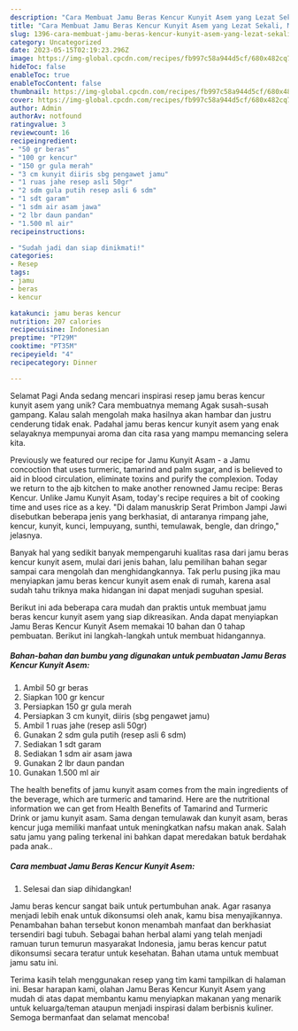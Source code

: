 ```yaml
---
description: "Cara Membuat Jamu Beras Kencur Kunyit Asem yang Lezat Sekali, Mantap"
title: "Cara Membuat Jamu Beras Kencur Kunyit Asem yang Lezat Sekali, Mantap"
slug: 1396-cara-membuat-jamu-beras-kencur-kunyit-asem-yang-lezat-sekali-mantap
category: Uncategorized
date: 2023-05-15T02:19:23.296Z
image: https://img-global.cpcdn.com/recipes/fb997c58a944d5cf/680x482cq70/jamu-beras-kencur-kunyit-asem-foto-resep-utama.jpg
hideToc: false
enableToc: true
enableTocContent: false
thumbnail: https://img-global.cpcdn.com/recipes/fb997c58a944d5cf/680x482cq70/jamu-beras-kencur-kunyit-asem-foto-resep-utama.jpg
cover: https://img-global.cpcdn.com/recipes/fb997c58a944d5cf/680x482cq70/jamu-beras-kencur-kunyit-asem-foto-resep-utama.jpg
author: Admin
authorAv: notfound
ratingvalue: 3
reviewcount: 16
recipeingredient:
- "50 gr beras"
- "100 gr kencur"
- "150 gr gula merah"
- "3 cm kunyit diiris sbg pengawet jamu"
- "1 ruas jahe resep asli 50gr"
- "2 sdm gula putih resep asli 6 sdm"
- "1 sdt garam"
- "1 sdm air asam jawa"
- "2 lbr daun pandan"
- "1.500 ml air"
recipeinstructions:

- "Sudah jadi dan siap dinikmati!"
categories:
- Resep
tags:
- jamu
- beras
- kencur

katakunci: jamu beras kencur 
nutrition: 207 calories
recipecuisine: Indonesian
preptime: "PT29M"
cooktime: "PT35M"
recipeyield: "4"
recipecategory: Dinner

---
```



Selamat Pagi Anda sedang mencari inspirasi resep jamu beras kencur kunyit asem yang unik? Cara membuatnya memang Agak susah-susah gampang. Kalau salah mengolah maka hasilnya akan hambar dan justru cenderung tidak enak. Padahal jamu beras kencur kunyit asem yang enak selayaknya mempunyai aroma dan cita rasa yang mampu memancing selera kita.


Previously we featured our recipe for Jamu Kunyit Asam - a Jamu concoction that uses turmeric, tamarind and palm sugar, and is believed to aid in blood circulation, eliminate toxins and purify the complexion. Today we return to the ajb kitchen to make another renowned Jamu recipe: Beras Kencur. Unlike Jamu Kunyit Asam, today&#39;s recipe requires a bit of cooking time and uses rice as a key. &#34;Di dalam manuskrip Serat Primbon Jampi Jawi disebutkan beberapa jenis yang berkhasiat, di antaranya rimpang jahe, kencur, kunyit, kunci, lempuyang, sunthi, temulawak, bengle, dan dringo,&#34; jelasnya.

Banyak hal yang sedikit banyak mempengaruhi kualitas rasa dari jamu beras kencur kunyit asem, mulai dari jenis bahan, lalu pemilihan bahan segar sampai cara mengolah dan menghidangkannya. Tak perlu pusing jika mau menyiapkan jamu beras kencur kunyit asem enak di rumah, karena asal sudah tahu triknya maka hidangan ini dapat menjadi suguhan spesial.


Berikut ini ada beberapa cara mudah dan praktis untuk membuat jamu beras kencur kunyit asem yang siap dikreasikan. Anda dapat menyiapkan Jamu Beras Kencur Kunyit Asem memakai 10 bahan dan 0 tahap pembuatan. Berikut ini langkah-langkah untuk membuat hidangannya.

<!--inarticleads1-->

##### Bahan-bahan dan bumbu yang digunakan untuk pembuatan Jamu Beras Kencur Kunyit Asem:

1. Ambil 50 gr beras
1. Siapkan 100 gr kencur
1. Persiapkan 150 gr gula merah
1. Persiapkan 3 cm kunyit, diiris (sbg pengawet jamu)
1. Ambil 1 ruas jahe (resep asli 50gr)
1. Gunakan 2 sdm gula putih (resep asli 6 sdm)
1. Sediakan 1 sdt garam
1. Sediakan 1 sdm air asam jawa
1. Gunakan 2 lbr daun pandan
1. Gunakan 1.500 ml air


The health benefits of jamu kunyit asam comes from the main ingredients of the beverage, which are turmeric and tamarind. Here are the nutritional information we can get from Health Benefits of Tamarind and Turmeric Drink or jamu kunyit asam. Sama dengan temulawak dan kunyit asam, beras kencur juga memiliki manfaat untuk meningkatkan nafsu makan anak. Salah satu jamu yang paling terkenal ini bahkan dapat meredakan batuk berdahak pada anak.. 

<!--inarticleads2-->

##### Cara membuat Jamu Beras Kencur Kunyit Asem:


1. Selesai dan siap dihidangkan!

Jamu beras kencur sangat baik untuk pertumbuhan anak. Agar rasanya menjadi lebih enak untuk dikonsumsi oleh anak, kamu bisa menyajikannya. Penambahan bahan tersebut konon menambah manfaat dan berkhasiat tersendiri bagi tubuh. Sebagai bahan herbal alami yang telah menjadi ramuan turun temurun masyarakat Indonesia, jamu beras kencur patut dikonsumsi secara teratur untuk kesehatan. Bahan utama untuk membuat jamu satu ini. 

Terima kasih telah menggunakan resep yang tim kami tampilkan di halaman ini. Besar harapan kami, olahan Jamu Beras Kencur Kunyit Asem yang mudah di atas dapat membantu kamu menyiapkan makanan yang menarik untuk keluarga/teman ataupun menjadi inspirasi dalam berbisnis kuliner. Semoga bermanfaat dan selamat mencoba!
